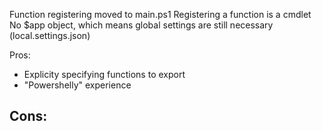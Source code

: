 Function registering moved to main.ps1
Registering a function is a cmdlet
No $app object, which means global settings are still necessary (local.settings.json)

Pros:
- Explicity specifying functions to export 
- "Powershelly" experience

Cons:
- 
